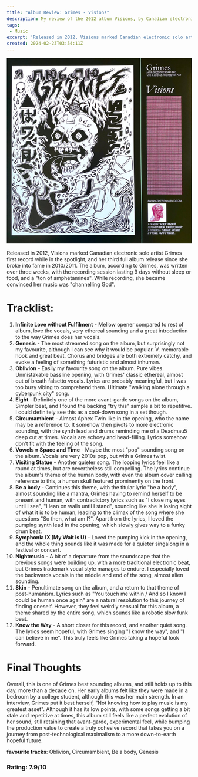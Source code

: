 ```yaml
---
title: "Album Review: Grimes - Visions"
description: My review of the 2012 album Visions, by Canadian electronic artist Grimes.
tags:
 - Music
excerpt: 'Released in 2012, Visions marked Canadian electronic solo artist Grimes first record while in the spotlight, and her third full album release since she broke into fame in 2010/2011. The album, according to Grimes, was written over three weeks, with the recording session lasting 9 days without sleep or food, and a "ton of amphetamines". While recording, she became convinced her music was "channelling God"'
created: 2024-02-23T03:54:11Z
---
```


![Album art for Visions by Grimes](/assets/img/grimes-visions/albumcover.jpg)

Released in 2012, Visions marked Canadian electronic solo artist Grimes first record while in the spotlight, and her third full album release since she broke into fame in 2010/2011. The album, according to Grimes, was written over three weeks, with the recording session lasting 9 days without sleep or food, and a "ton of amphetamines". While recording, she became convinced her music was "channelling God".

# Tracklist:
1. **Infinite Love without Fulfilment** - Mellow opener compared to rest of album, love the vocals, very ethereal sounding and a great introduction to the way Grimes does her vocals.
2. **Genesis** - The most streamed song on the album, but surprisingly not my favourite, although I can see why it would be popular. V. memorable hook and great beat. Chorus and bridges are both extremely catchy, and evoke a feeling of something futuristic and almost inhuman.
3. **Oblivion** - Easily my favourite song on the album. Pure vibes. Unmistakable bassline opening, with Grimes' classic ethereal, almost out of breath falsetto vocals. Lyrics are probably meaningful, but I was too busy vibing to comprehend them. Ultimate "walking alone through a cyberpunk city" song.
4. **Eight** - Definitely one of the more avant-garde songs on the album, Simpler beat, and I found the backing "try this" sample a bit to repetitive. I could definitely see this as a cool-down song in a set though.
5. **Circumambient** - Almost Aphex Twin like in the opening, who the name may be a reference to. It somehow then pivots to more electronic sounding, with the synth lead and drums reminding me of a Deadmau5 deep cut at times. Vocals are echoey and head-filling. Lyrics somehow don't fit with the feeling of the song.
6. **Vowels = Space and Time** - Maybe the most "pop" sounding song on the album. Vocals are very 2010s pop, but with a Grimes twist.
7. **Visiting Statue** - Another quieter song. The looping lyrics feel like a round at times, but are nevertheless still compelling. The lyrics continue the album's theme of the human body, with even the album cover calling reference to this, a human skull featured prominently on the front.
8. **Be a body** - Continues this theme, with the titular lyric "be a body", almost sounding like a mantra, Grimes having to remind herself to be present and human, with contradictory lyrics such as "I close my eyes until I see", "I lean on walls until I stand", sounding like she is losing sight of what it is to be human, leading to the climax of the song where she questions "So then, what am I?". Apart from the lyrics, I loved the pumping synth lead in the opening, which slowly gives way to a funky drum beat.
9. **Symphonia IX (My Wait is U)** - Loved the pumping kick in the opening, and the whole thing sounds like it was made for a quieter singalong in a festival or concert.
10. **Nightmusic** - A bit of a departure from the soundscape that the previous songs were building up, with a more traditional electronic beat, but Grimes trademark vocal style manages to endure. I especially loved the backwards vocals in the middle and end of the song, almost alien sounding.
11. **Skin** - Penultimate song on the album, and a return to that theme of post-humanism. Lyrics such as "You touch me within / And so I know I could be human once again" are a natural resolution to this journey of finding oneself. However, they feel weirdly sensual for this album, a theme shared by the entire song, which sounds like a robotic slow funk beat.
12. **Know the Way** - A short closer for this record, and another quiet song. The lyrics seem hopeful, with Grimes singing "I know the way", and "I can believe in me". This truly feels like Grimes taking a hopeful look forward.

# Final Thoughts
Overall, this is one of Grimes best sounding albums, and still holds up to this day, more than a decade on. Her early albums felt like they were made in a bedroom by a college student, although this was her main strength. In an interview, Grimes put it best herself, "Not knowing how to play music is my greatest asset". Although it has its low points, with some songs getting a bit stale and repetitive at times, this album still feels like a perfect evolution of her sound, still retaining that avant-garde, experimental feel, while bumping the production value to create a truly cohesive record that takes you on a journey from post-technological maximalism to a more down-to-earth hopeful future. 

**favourite tracks**: Oblivion, Circumambient, Be a body, Genesis

### Rating: 7.9/10
